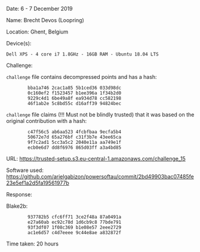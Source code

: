 Date: 6 - 7 December 2019

Name: Brecht Devos (Loopring)

Location: Ghent, Belgium

Device(s):

```
Dell XPS - 4 core i7 1.8GHz - 16GB RAM - Ubuntu 18.04 LTS
```

Challenge:

`challenge` file contains decompressed points and has a hash:
```
        bba1a746 2cac1a85 5b1ced36 033d98dc
        0c160ef2 f1523457 b1ee396a 1f34b2d0
        9229c4d1 6be49a8f ea934d78 cc582198
        46f1ab2e 5c8bd55c d16aff39 94824bec
```

`challenge` file claims (!!! Must not be blindly trusted) that it was based on the original contribution with a hash:
```
        c47f56c5 ab6aa523 4fcbfbaa 9ecfa5b4 
        50672e7d 65a276bf c31f3b7e 43ee65ca 
        9f7c2ad1 5cc3a5c2 2040e11a aa749e1f 
        ecb0e6d7 dd8f6976 865d03ff a3a4bd85
```

URL: https://trusted-setup.s3.eu-central-1.amazonaws.com/challenge_15

Software used: https://github.com/arielgabizon/powersoftau/commit/2bd49903bac07485fe23e5ef1a2d5fa19561977b

Response:

Blake2b:
```
        937782b5 cfc6ff71 3ce2f48a 87a0491a 
        e27a60ab ec92c78d 1d6cb9c8 77bde791 
        93f3df07 1f08c369 b1e08e57 2eee2729 
        ac1e6d57 c4d7eeee 9c44e8ae a832872f  
```

Time taken: 20 hours
